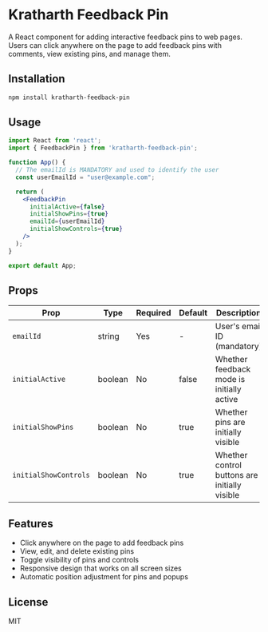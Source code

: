 # Kratharth Feedback Pin

A React component for adding interactive feedback pins to web pages. Users can click anywhere on the page to add feedback pins with comments, view existing pins, and manage them.

## Installation

```bash
npm install kratharth-feedback-pin
```

## Usage

```jsx
import React from 'react';
import { FeedbackPin } from 'kratharth-feedback-pin';

function App() {
  // The emailId is MANDATORY and used to identify the user
  const userEmailId = "user@example.com";

  return (
    <FeedbackPin
      initialActive={false}
      initialShowPins={true}
      emailId={userEmailId}
      initialShowControls={true}
    />
  );
}

export default App;
```

## Props

| Prop | Type | Required | Default | Description |
|------|------|----------|---------|-------------|
| `emailId` | string | Yes | - | User's email ID (mandatory) |
| `initialActive` | boolean | No | false | Whether feedback mode is initially active |
| `initialShowPins` | boolean | No | true | Whether pins are initially visible |
| `initialShowControls` | boolean | No | true | Whether control buttons are initially visible |

## Features

- Click anywhere on the page to add feedback pins
- View, edit, and delete existing pins
- Toggle visibility of pins and controls
- Responsive design that works on all screen sizes
- Automatic position adjustment for pins and popups

## License

MIT
